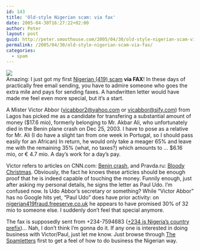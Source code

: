 ```yaml
---
id: 143
title: 'Old-style Nigerian scam: via fax'
date: 2005-04-30T16:27:22+02:00
author: Peter
layout: post
guid: http://peter.smoothouse.com/2005/04/30/old-style-nigerian-scam-via-fax/
permalink: /2005/04/30/old-style-nigerian-scam-via-fax/
categories:
  - spam
---
```

![](http://www.pixagogo.com/S5vpfnjbBPdPlYcyDksIWx3vz5DwXsBiA0xuI2xfKiPYNj7x9RPvHToavXlby-gKAv8-7Y3dMXgequpC!Ucpsl6VoDt4rEE0847gFucsa0kGjvFs5yxo8wylXomptJBX9VKJ1fTlT0JnGoucuUZJsFxQ__/nigerianscam1b.jpg)  
Amazing: I just got my first [Nigerian (419) scam](http://en.wikipedia.org/wiki/Advance_fee_fraud) **via FAX**! In these days of practically free email sending, you have to admire someone who goes the extra mile and pays for sending faxes. A handwritten letter would have made me feel even more special, but it&#8217;s a start. 

A Mister Victor Abbor (<vicabbor2@yahoo.com> or <vicabbor@sify.com>) from Lagos has picked me as a candidate for transfering a substantial amount of money ($17.6 mio), formerly belonging to Mr. Akbar Ali, who unfortunately died in the Benin plane crash on Dec 25, 2003. I have to pose as a relative for Mr. Ali (I do have a slight tan from one week in Portugal, so I should pass easily for an African) In return, he would only take a meager 65% and leave me with the remaining 35% (what, no taxes?) which amounts to &#8230; $6.16 mio, or &euro; 4.7 mio. A day&#8217;s work for a day&#8217;s pay.

Victor refers to articles on CNN.com: [Benin crash](http://www.cnn.com/2003/WORLD/africa/12/26/benin.crash/), and Pravda.ru: [Bloody Christmas](http://english.pravda.ru/accidents/21/97/384/11653_Aircrash.html). Obviously, the fact he knows these articles should be enough proof that he is indeed capable of touching the money. Funnily enough, just after asking my personal details, he signs the letter as Paul Udo. I&#8217;m confused now. Is Udo Abbor&#8217;s secretary or something? While &#8220;Victor Abbor&#8221; has no Google hits yet, &#8220;Paul Udo&#8221; does have prior activity: on [nigerian419fraud.freeserve.co.uk](http://www.nigerian419fraud.freeserve.co.uk/first%20year.htm) he appears to have promised 30% of 32 mio to someone else. I suddenly don&#8217;t feel that special anymore.

The fax is supposedly sent from +234-7594683 ([+234 is Nigeria&#8217;s country prefix](http://kropla.com/dialcode.htm))&#8230; Nah, I don&#8217;t think I&#8217;m gonna do it. If any one is interested in doing business with Victor/Paul, just let me know. Just browse through [The Spamletters](http://www.thespamletters.com/) first to get a feel of how to do business the Nigerian way.
